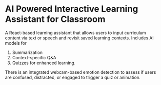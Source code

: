 # AI Powered Interactive Learning Assistant for Classroom

A React-based learning assistant that allows users to input curriculum content via text or speech and revisit saved learning contexts.
Includes AI models for 
1. Summarization
2. Context-specific Q&A
3. Quizzes for enhanced learning.

There is an integrated webcam-based emotion detection to assess if users are confused, distracted, or engaged to trigger a quiz or animation.
